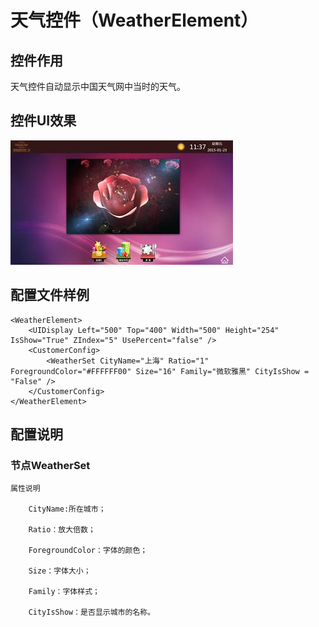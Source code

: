 # 天气控件（WeatherElement）

## 控件作用

天气控件自动显示中国天气网中当时的天气。

## 控件UI效果
![Placeholder](../images/WeatherElement.png)

## 配置文件样例

```
<WeatherElement>
    <UIDisplay Left="500" Top="400" Width="500" Height="254" IsShow="True" ZIndex="5" UsePercent="false" />
    <CustomerConfig>
        <WeatherSet CityName="上海" Ratio="1" ForegroundColor="#FFFFFF00" Size="16" Family="微软雅黑" CityIsShow = "False" />
    </CustomerConfig>
</WeatherElement>
```

## 配置说明

### 节点WeatherSet

	属性说明

		CityName:所在城市；

		Ratio：放大倍数；

		ForegroundColor：字体的颜色；

		Size：字体大小；

		Family：字体样式；

		CityIsShow：是否显示城市的名称。


